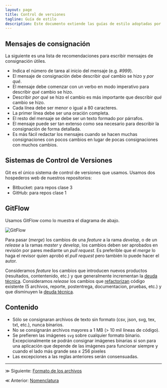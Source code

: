 ```yaml
---
layout: page
title: Control de versiones
tagline: Guía de estilo
description: Este documento extiende las guías de estilo adoptadas por el equipo de Ciencia de Datos de GECI
---
```


## Mensajes de consignación

La siguiente es una lista de recomendaciones para escribir mensajes de
consignación útiles.

- Indica el número de tarea al inicio del mensaje (e.g. _#999_).
- El mensaje de consignación debe describir _qué_ cambio se hizo y _por qué_.
- El mensaje debe comenzar con un verbo en modo imperativo para describir _qué_ cambio se hizo.
- Describir _por qué_ se hizo el cambio es más importante que describir _qué_ cambio se hizo.
- Cada línea debe ser menor o igual a 80 caracteres.
- La primer línea debe ser una oración completa.
- El resto del mensaje se debe ser un texto formado por párrafos.
- El mensaje puede ser tan extenso como sea necesario para describir la consignación de forma detallada.
- Es más fácil redactar los mensajes cuando se hacen muchas consignaciones con pocos cambios en lugar de pocas consignaciones con muchos cambios.

## Sistemas de Control de Versiones

Git es el único sistema de control de versiones que usamos. Usamos dos hospederos web de nuestros repositorios:

- Bitbucket: para repos clase 3
- GitHub: para repos clase 1

## GitFlow

Usamos GitFlow como lo muestra el diagrama de abajo.

![GitFlow](https://wpdevkvk.files.wordpress.com/2017/03/diagram.png?resize=900%2C506)

Para pasar (_merge_) los cambios de una _feature_ a la rama _develop_, o de un _release_ a la ramas _master_ y _develop_, los cambios deben ser aprobados en revisión por pares mediante un _pull request_. Es preferible que el _merge_ lo haga el revisor quien aprobó el _pull request_ pero también lo puede hacer el autor.

Consideramos _feature_ los cambios que introducen nuevos productos (resultados, contentenido, etc.) y que generalmente incrementan la [deuda técnica](https://en.wikipedia.org/wiki/Technical_debt). Consideramos _release_ los cambios que [refactorizan](https://en.wikipedia.org/wiki/Code_refactoring) código existente (5 archivos, reporte, postentrega, documentacion, pruebas, etc.) y que disminuyen la [deuda técnica](https://en.wikipedia.org/wiki/Technical_debt).

## Contenido
- Sólo se consignaran archivos de texto sin formato (csv, json, svg, tex, txt, etc.), nunca binarios.
- No se consignarán archivos mayores a 1 MB (> 10 mil líneas de código).
- Se prefieren las imágenes `svg` sobre cualquier formato binario. Excepcionalmente se podrán consignar imágenes binarias si son para una aplicación que depende de las imágenes para funcionar siempre y cuando el lado más grande sea ≤ 256 pixeles
- Las excepciones a las reglas anteriores serán consensuadas.

---

&#8811; Siguiente: [Formato de los archivos](formato_de_archivos.html)

&#8810; Anterior: [Nomenclatura](nomenclatura.html)
